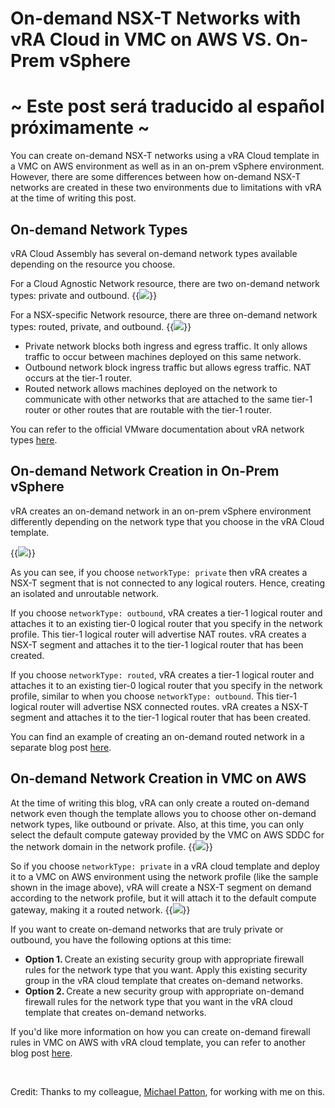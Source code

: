 # On-demand NSX-T Networks with vRA Cloud in VMC on AWS VS. On-Prem vSphere

# ~ Este post será traducido al español próximamente ~

You can create on-demand NSX-T networks using a vRA Cloud template in a VMC on AWS environment as well as in an on-prem vSphere environment. However, there are some differences between how on-demand NSX-T networks are created in these two environments due to limitations with vRA at the time of writing this post. 

## On-demand Network Types
vRA Cloud Assembly has several on-demand network types available depending on the resource you choose. 

For a Cloud Agnostic Network resource, there are two on-demand network types: private and outbound.
{{<image src="cloud-agnostic-network-resource.png" linked="true">}}

For a NSX-specific Network resource, there are three on-demand network types: routed, private, and outbound.
{{<image src="nsxt-specific-network-resource.png" linked="true">}}

* Private network blocks both ingress and egress traffic. It only allows traffic to occur between machines deployed on this same network. 
* Outbound network block ingress traffic but allows egress traffic. NAT occurs at the tier-1 router.
* Routed network allows machines deployed on the network to communicate with other networks that are attached to the same tier-1 router or other routes that are routable with the tier-1 router. 

You can refer to the official VMware documentation about vRA network types [here][vra-network-settings-vmware-doc-link]. 


## On-demand Network Creation in On-Prem vSphere 
vRA creates an on-demand network in an on-prem vSphere environment differently depending on the network type that you choose in the vRA Cloud template. 

{{<image src="on-prem-networks.png" linked="true">}}

As you can see, if you choose `networkType: private` then vRA creates a NSX-T segment that is not connected to any logical routers. Hence, creating an isolated and unroutable network. 

If you choose `networkType: outbound`, vRA creates a tier-1 logical router and attaches it to an existing tier-0 logical router that you specify in the network profile. This tier-1 logical router will advertise NAT routes. vRA creates a NSX-T segment and attaches it to the tier-1 logical router that has been created.

If you choose `networkType: routed`, vRA creates a tier-1 logical router and attaches it to an existing tier-0 logical router that you specify in the network profile, similar to when you choose `networkType: outbound`. This tier-1 logical router will advertise NSX connected routes. vRA creates a NSX-T segment and attaches it to the tier-1 logical router that has been created. 

You can find an example of creating an on-demand routed network in a separate blog post [here][on-demand-routed-network-link].


## On-demand Network Creation in VMC on AWS
At the time of writing this blog, vRA can only create a routed on-demand network even though the template allows you to choose other on-demand network types, like outbound or private. Also, at this time, you can only select the default compute gateway provided by the VMC on AWS SDDC for the network domain in the network profile. 
{{<image src="vmc-on-demand-network-np.png" linked="true">}}

So if you choose `networkType: private` in a vRA cloud template and deploy it to a VMC on AWS environment using the network profile (like the sample shown in the image above), vRA will create a NSX-T segment on demand according to the network profile, but it will attach it to the default compute gateway, making it a routed network. 
{{<image src="vmc-on-demand-private-network.png" linked="true">}}

If you want to create on-demand networks that are truly private or outbound, you have the following options at this time:
* <b> Option 1. </b> Create an existing security group with appropriate firewall rules for the network type that you want. Apply this existing security group in the vRA cloud template that creates on-demand networks. 
* <b> Option 2. </b> Create a new security group with appropriate on-demand firewall rules for the network type that you want in the vRA cloud template that creates on-demand networks. 

If you'd like more information on how you can create on-demand firewall rules in VMC on AWS with vRA cloud template, you can refer to another blog post [here][on-demand-fw-vmc-link].

<br>

Credit: Thanks to my colleague, [Michael Patton][mp-linkedin-profile-link], for working with me on this.

[vra-network-settings-vmware-doc-link]: https://docs.vmware.com/en/vRealize-Automation/8.3/Using-and-Managing-Cloud-Assembly/GUID-68197096-1155-49C0-8043-D6DDE4EED28E.html
[on-demand-routed-network-link]: https://288clouds.com/2020-03-16-vra8-blueprint-nsxt-on-demand-routed-network.html
[on-demand-fw-vmc-link]: https://288clouds.com/2021-03-29-vrac-vmc-nsxt-on-demand-dfw.html
[mp-linkedin-profile-link]: https://www.linkedin.com/in/pattonmichael/ 
